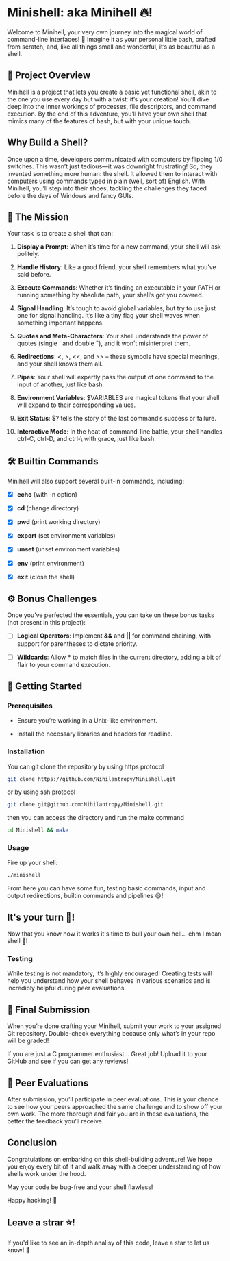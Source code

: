 # Minishell: aka Minihell :fire:!

Welcome to Minihell, your very own journey into the magical world of command-line interfaces! 
🌟 Imagine it as your personal little bash, crafted from scratch, and, like all things small and wonderful, it’s as beautiful as a shell.

## 🐚 Project Overview

Minihell is a project that lets you create a basic yet functional shell, akin to the one you use every day but with a twist: it’s your creation!
You’ll dive deep into the inner workings of processes, file descriptors, and command execution.
By the end of this adventure, you’ll have your own shell that mimics many of the features of bash, but with your unique touch.

## Why Build a Shell?

Once upon a time, developers communicated with computers by flipping 1/0 switches. This wasn’t
just tedious—it was downright frustrating! So, they invented something more human: the shell. It
allowed them to interact with computers using commands typed in plain (well, sort of) English. With
Minihell, you’ll step into their shoes, tackling the challenges they faced before the days of Windows 
and fancy GUIs.

## 🎯 The Mission

Your task is to create a shell that can:

1. **Display a Prompt**: When it’s time for a new command, your shell will ask politely.

2. **Handle History**: Like a good friend, your shell remembers what you’ve said before.

3. **Execute Commands**: Whether it’s finding an executable in your PATH or running something
	by absolute path, your shell’s got you covered.

4. **Signal Handling**: It’s tough to avoid global variables, but try to use just one for signal handling.
	It’s like a tiny flag your shell waves when something important happens.

5. **Quotes and Meta-Characters**: Your shell understands the power of quotes (single ' and double "), and it won’t misinterpret them.

6. **Redirections**: <, >, <<, and >> – these symbols have special meanings, and your shell knows them all.

7. **Pipes**: Your shell will expertly pass the output of one command to the input of another, just like bash.

8. **Environment Variables**: $VARIABLES are magical tokens that your shell will expand to their corresponding values.

9. **Exit Status**: $? tells the story of the last command’s success or failure.

10. **Interactive Mode**: In the heat of command-line battle, your shell handles ctrl-C, ctrl-D, and ctrl-\ with grace, just like bash.

## 🛠️ Builtin Commands

Minihell will also support several built-in commands, including:

- [x] **echo** (with -n option)

- [x] **cd** (change directory)

- [x] **pwd** (print working directory)

- [x] **export** (set environment variables)

- [x] **unset** (unset environment variables)

- [x] **env** (print environment)

- [x] **exit** (close the shell)

## ⚙️ Bonus Challenges

Once you’ve perfected the essentials, you can take on these bonus tasks (not present in this project):

- [ ] **Logical Operators**: Implement **&&** and **||** for command chaining, with support for parentheses to dictate priority.

- [ ] **Wildcards**: Allow **\*** to match files in the current directory, adding a bit of flair to your command execution.

## 🚀 Getting Started

### Prerequisites

 - Ensure you’re working in a Unix-like environment.

 - Install the necessary libraries and headers for readline.

 ### Installation

You can git clone the repository by using https protocol

```bash
git clone https://github.com/Nihilantropy/Minishell.git
```

or by using ssh protocol

```bash
git clone git@github.com:Nihilantropy/Minishell.git
```

then you can access the directory and run the make command

```bash
cd Minishell && make
```

### Usage

Fire up your shell:

```bash
./minishell
```

From here you can have some fun, testing basic commands, input and output redirections, builtin commands
and pipelines :smile:!

## It's your turn :muscle:!

Now that you know how it works it's time to buil your own hell... ehm I mean shell :eyes:!

### Testing

While testing is not mandatory, it’s highly encouraged! Creating tests will help you understand
how your shell behaves in various scenarios and is incredibly helpful during peer evaluations.

## 📜 Final Submission

When you’re done crafting your Minihell, submit your work to your assigned Git repository.
Double-check everything because only what’s in your repo will be graded!

If you are just a C programmer enthusiast... Great job! Upload it to your GitHub and see
if you can get any reviews!

## 👥 Peer Evaluations

After submission, you’ll participate in peer evaluations. This is your chance to see how your
peers approached the same challenge and to show off your own work. The more thorough and fair you
are in these evaluations, the better the feedback you’ll receive.

## Conclusion

Congratulations on embarking on this shell-building adventure! We hope you enjoy every bit of 
it and walk away with a deeper understanding of how shells work under the hood.

May your code be bug-free and your shell flawless!

Happy hacking! 🎉

## Leave a strar :star:!

If you'd like to see an in-depth analisy of this code, leave a star to let us know! :love_letter: